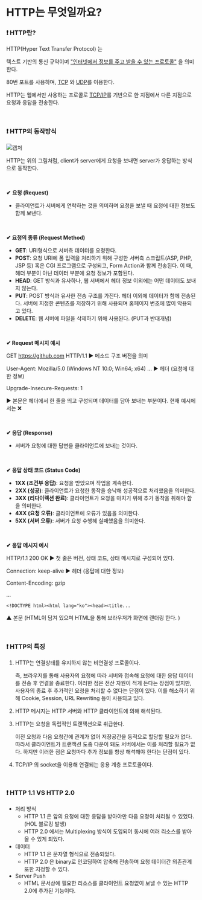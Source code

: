 # HTTP는 무엇일까요?

### ❗ HTTP란?

HTTP(Hyper Text Transfer Protocol) 는 

텍스트 기반의 통신 규약이며 <u>"인터넷에서 정보를 주고 받을 수 있는 프로토콜"</u> 을 의미한다. 

80번 포트를 사용하며, [TCP](https://github.com/hjyeon-n/BE_TIL/blob/master/%EC%9D%B8%ED%84%B0%EB%84%B7/%EC%9D%B8%ED%84%B0%EB%84%B7%EC%9D%80%20%EC%96%B4%EB%96%BB%EA%B2%8C%20%EC%9E%91%EB%8F%99%EB%90%A0%EA%B9%8C%EC%9A%94.md) 와 [UDP](https://github.com/hjyeon-n/BE_TIL/blob/master/%EC%9D%B8%ED%84%B0%EB%84%B7/%EC%9D%B8%ED%84%B0%EB%84%B7%EC%9D%80%20%EC%96%B4%EB%96%BB%EA%B2%8C%20%EC%9E%91%EB%8F%99%EB%90%A0%EA%B9%8C%EC%9A%94.md)를 이용한다. 

HTTP는 웹에서만 사용하는 프로콜로 [TCP/IP](TCP/IP)를 기반으로 한 지점에서 다른 지점으로 요청과 응답을 전송한다.

<br/>

### ❗ HTTP의 동작방식


![캡처](https://user-images.githubusercontent.com/64277114/89104649-cde70700-d455-11ea-90c3-8465e3408601.JPG)
<br/>
[^Client 이미지]: Icons made by <a href="http://www.freepik.com/" title="Freepik">Freepik</a> from <a href="https://www.flaticon.com/" title="Flaticon"> www.flaticon.com</a>

HTTP는 위의 그림처럼, client가 server에게 요청을 보내면 server가 응답하는 방식으로 동작한다.

<br/>

**✔** **요청 (Request)**

- 클라이언트가 서버에게 연락하는 것을 의미하며 요청을 보낼 때 요청에 대한 정보도 함께 보낸다.

  <br/>

**✔ 요청의 종류 (Request Method)**

- **GET**: URI형식으로 서버측 데이터를 요청한다.
- **POST**: 요청 URI에 폼 입력을 처리하기 위해 구성한 서버측 스크립트(ASP, PHP, JSP 등) 혹은 CGI 프로그램으로 구성되고, Form Action과 함께 전송된다. 이 때, 헤더 부분이 아닌 데이터 부분에 요청 정보가 포함된다.
- **HEAD**: GET 방식과 유사하나, 웹 서버에서 헤더 정보 이외에는 어떤 데이터도 보내지 않는다.
- **PUT**: POST 방식과 유사한 전송 구조를 가진다. 헤더 이외에 데이터가 함께 전송된다. 서버에 지정한 콘텐츠를 저장하기 위해 사용되며 홈페이지 변조에 많이 악용되고 있다.
- **DELETE**: 웹 서버에 파일을 삭제하기 위해 사용된다. (PUT과 반대개념)

<br/>

**✔ Request 메시지 예시**

GET https://github.com HTTP/1.1   ▶  메소드 구조 버전을 의미

User-Agent: Mozilla/5.0 (Windows NT 10.0; Win64; x64) ...	▶  헤더 (요청에 대한 정보)

Upgrade-Insecure-Requests: 1   

▶ 본문은 헤더에서 한 줄을 띄고 구성되며 데이터를 담아 보내는 부분이다. 현재 예시에서는 ❌

<br/>


**✔ 응답 (Response)**

- 서버가 요청에 대한 답변을 클라이언트에 보내는 것이다.

<br/>

**✔ 응답 상태 코드 (Status Code)**

- **1XX (조건부 응답)**: 요청을 받았으며 작업을 계속한다.
- **2XX (성공)**: 클라이언트가 요청한 동작을 승낙해 성공적으로 처리했음을 의미한다.
- **3XX (리다이렉션 완료)**: 클라이언트가 요청을 마치기 위해 추가 동착을 취해야 함을 의미한다.
- **4XX (요청 오류)**: 클라이언트에 오류가 있음을 의미한다.
- **5XX (서버 오류)**: 서버가 요청 수행헤 실패했음을 의미한다.


<br/>

**✔ 응답 메시지 예시**

HTTP/1.1 200 OK   ▶  첫 줄은 버전, 상태 코드, 상태 메시지로 구성되어 있다.

Connection: keep-alive  ▶ 헤더 (응답에 대한 정보)

Content-Encoding: gzip

...

```null
<!DOCTYPE html><html lang="ko"><head><title...
```

▲ 본문 (HTML이 담겨 있으며 HTML을 통해 브라우저가 화면에 랜더링 한다. )

<br/>

### ❗ HTTP의 특징

1. HTTP는 연결상태를 유지하지 않는 비연결성 프로콜이다.

   즉, 브라우저를 통해 사용자의 요청에 따라 서버와 접속해 요청에 대한 응답 데이터를 전송 후 연결을 종료한다. 이러한 점은 전산 자원이 적게 든다는 장점이 있지만, 사용자의 종료 후 추가적인 요청을 처리할 수 없다는 단점이 있다. 이를 해소하기 위해 Cookie, Session, URL Rewriting 등이 사용되고 있다.

2. HTTP 메시지는 HTTP 서버와 HTTP 클라이언트에 의해 해석된다.

3. HTTP는 요청을 독립적인 트랜잭션으로 취급한다.

   이전 요청과 다음 요청간에 관계가 없어 저장공간을 동적으로 할당할 필요가 없다. 따라서 클라이언트가 트랜잭션 도중 다운이 돼도 서버에서는 이를 처리할 필요가 없다. 하지만 이러한 점은 요청마다 추가 정보를 항상 해석해야 한다는 단점이 있다.

4. TCP/IP 의 socket을 이용해 연결되는 응용 계층 프로토콜이다.

<br/>

### ❗ HTTP 1.1 VS HTTP 2.0

- 처리 방식
  * HTTP 1.1 은 앞의 요청에 대한 응답을 받아야만 다음 요청이 처리될 수 있었다. (HOL 블로킹 발생)
  * HTTP 2.0 에서는 Multiplexing 방식이 도입되어 동시에 여러 리소스를 받아올 수 있게 되었다.
- 데이터
  * HTTP 1.1 은 문자열 형식으로 전송되었다.
  * HTTP 2.0 은 binary로 인코딩하여 압축해 전송하며 요청 데이터간 의존관계 또한 지정할 수 있다.
- Server Push
  * HTML 문서상에 필요한 리소스를 클라이언트 요청없이 보낼 수 있는 HTTP 2.0에 추가된 기능이다.
